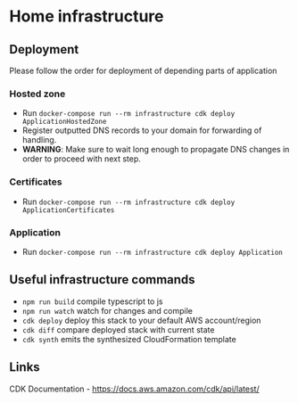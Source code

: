 # Home infrastructure

## Deployment

Please follow the order for deployment of depending parts of application

### Hosted zone

- Run `docker-compose run --rm infrastructure cdk deploy ApplicationHostedZone`
- Register outputted DNS records to your domain for forwarding of handling.
- **WARNING**: Make sure to wait long enough to propagate DNS changes in order to proceed with next step.

### Certificates

- Run `docker-compose run --rm infrastructure cdk deploy ApplicationCertificates`

### Application

- Run `docker-compose run --rm infrastructure cdk deploy Application`

## Useful infrastructure commands

 * `npm run build`   compile typescript to js
 * `npm run watch`   watch for changes and compile
 * `cdk deploy`      deploy this stack to your default AWS account/region
 * `cdk diff`        compare deployed stack with current state
 * `cdk synth`       emits the synthesized CloudFormation template

## Links
CDK Documentation - https://docs.aws.amazon.com/cdk/api/latest/